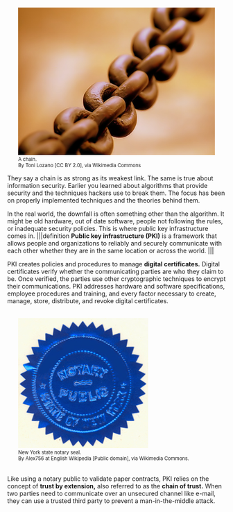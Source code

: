 
<br>
<figure class="snippetimg" style="margin: 0 auto;width:90%">
  <img src=".guides/img/Chain.jpg" alt="https://commons.wikimedia.org/wiki/File% Antique skeleton keys.">
  <figcaption style="font-size: 0.8em; text-align: left;">  A chain.
  <br>
By Toni Lozano [CC BY 2.0], via Wikimedia Commons</figcaption>
</figure>

They say a chain is as strong as its weakest link.  The same is true about information security.  Earlier you learned about algorithms that provide security and the techniques hackers use to break them. The focus has been on properly implemented techniques and the theories behind them.  

In the real world, the downfall is often something other than the algorithm. It might be old hardware, out of date software, people not following the rules, or inadequate security policies. This is where public key infrastructure comes in.
|||definition
**Public key infrastructure (PKI)** is a framework that allows people and organizations to reliably and securely communicate with each other whether they are in the same location or across the world.
|||

PKI creates policies and procedures to manage **digital certificates.** Digital  certificates verify whether the communicating parties are who they claim to be. Once verified, the parties use other cryptographic techniques to encrypt their communications. PKI addresses hardware and software specifications, employee procedures and training, and every factor necessary to create, manage, store, distribute, and revoke digital certificates. 


<br>
  <figure class="snippetimg" style="margin: 0 auto;width:90%">
  <img src=".guides/img/NYS-Notary-Seal.jpg" alt="https://commons.wikimedia.org/wiki/File:NYS-Notary-Seal.jpg">
  <figcaption style="font-size: 0.8em; text-align: left;">  New York state notary seal. <br>
By Alex756 at English Wikipedia [Public domain], via Wikimedia Commons.
</figure>
<br>

Like using a notary public to validate paper contracts, PKI relies on the concept of **trust by extension,** also referred to as the **chain of trust.** When two parties need to communicate over an unsecured channel like e-mail, they can use a trusted third party to prevent a man-in-the-middle attack. 
